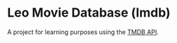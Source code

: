# Leo Movie Database (lmdb)

A project for learning purposes using the [TMDB API](https://developers.themoviedb.org/3).
